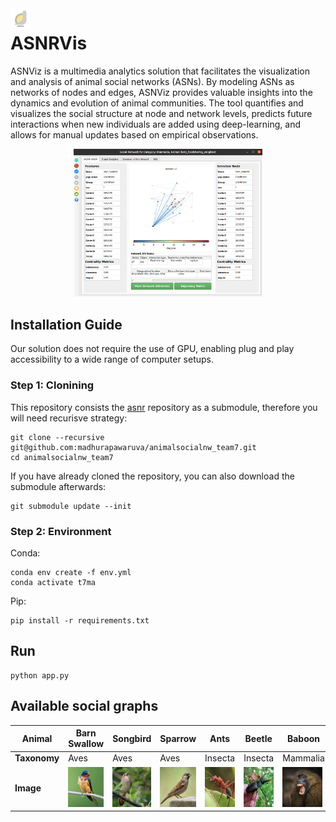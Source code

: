 <img src="res/tutorial/logo_orig.png" style="float:left; width:32px;"/>

# ASNRVis

ASNViz is a multimedia analytics solution that facilitates the visualization and analysis of animal social networks (ASNs). By modeling ASNs as networks of nodes and edges, ASNViz provides valuable insights into the dynamics and evolution of animal communities. The tool quantifies and visualizes the social structure at node and network levels, predicts future interactions when new individuals are added using deep-learning, and allows for manual updates based on empirical observations.

<center>
<img src="res/example_screenshot.png" style="width: 60%; max-width: 600px;"/>
</center>

## Installation Guide

Our solution does not require the use of GPU, enabling plug and play accessibility to a wide range of computer setups.

### Step 1: Clonining
This repository consists the [asnr](https://github.com/bansallab/asnr) repository as a submodule, therefore you will need recurisve strategy:
```
git clone --recursive git@github.com:madhurapawaruva/animalsocialnw_team7.git
cd animalsocialnw_team7
```
If you have already cloned the repository, you can also download the submodule afterwards:
```
git submodule update --init
```

### Step 2: Environment

Conda:
```
conda env create -f env.yml
conda activate t7ma
```
Pip:
```
pip install -r requirements.txt
```

## Run
```
python app.py
```

## Available social graphs


| **Animal**   | Barn Swallow                                                                                        | Songbird                                                                                         | Sparrow                                                                                             | Ants                                                                                       | Beetle                                                                                       | Baboon                                                                                         | Bats                                                                                         | Bison                                                                                       | Ground Squirrel                                                                                        | Mouse                                                                                                         | Rhesusmacaque                                                                                         |
| ------------ | --------------------------------------------------------------------------------------------------- | ------------------------------------------------------------------------------------------------ | --------------------------------------------------------------------------------------------------- | ------------------------------------------------------------------------------------------ | -------------------------------------------------------------------------------------------- | ---------------------------------------------------------------------------------------------- | -------------------------------------------------------------------------------------------- | ------------------------------------------------------------------------------------------- | ------------------------------------------------------------------------------------------------------ | ------------------------------------------------------------------------------------------------------------- | ----------------------------------------------------------------------------------------------------- |
| **Taxonomy** | Aves                                                                                                | Aves                                                                                             | Aves                                                                                                | Insecta                                                                                    | Insecta                                                                                      | Mammalia                                                                                       | Mammalia                                                                                     | Mammalia                                                                                    | Mammalia                                                                                               | Mammalia                                                                                                      | Mammalia                                                                                              |
| **Image**    | <img src="./res/animal_intro/images/barnswallow_association_weighted.jpg" width="64" height="64" /> | <img src="./res/animal_intro/images/songbird_association_weighted.jpg" width="64" height="64" /> | <img src="./res/animal_intro/images/sparrow_flockmembership_weighted.jpg" width="64" height="64" /> | <img src="./res/animal_intro/images/ants_proximity_weighted.jpg" width="64" height="64" /> | <img src="./res/animal_intro/images/beetle_proximity_weighted.jpg" width="64" height="64" /> | <img src="./res/animal_intro/images/baboon_association_weighted.jpg" width="64" height="64" /> | <img src="./res/animal_intro/images/bats_foodsharing_weighted.jpg" width="64" height="64" /> | <img src="./res/animal_intro/images/bison_dominance_weighted.jpg" width="64" height="64" /> | <img src="./res/animal_intro/images/groundsquirrel_association_weighted.jpg" width="64" height="64" /> | <img src="./res/animal_intro/images/mouse_social_projection_bipartite_weighted.jpg" width="64" height="64" /> | <img src="./res/animal_intro/images/rhesusmacaque_association_weighted.jpg" width="64" height="64" /> |
